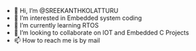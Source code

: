 - 👋 Hi, I’m @SREEKANTHKOLATTURU
- 👀 I’m interested in Embedded system coding
- 🌱 I’m currently learning RTOS
- 💞️ I’m looking to collaborate on IOT and Embedded C Projects
- 📫 How to reach me is by mail

<!---
SREEKANTHKOLATTURU/SREEKANTHKOLATTURU is a ✨ special ✨ repository because its `README.md` (this file) appears on your GitHub profile.
You can click the Preview link to take a look at your changes.
--->

